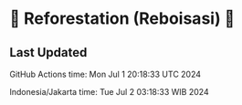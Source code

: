
# 🌳 Reforestation (Reboisasi) 🌲

## Last Updated

GitHub Actions time: Mon Jul  1 20:18:33 UTC 2024

Indonesia/Jakarta time: Tue Jul  2 03:18:33 WIB 2024
